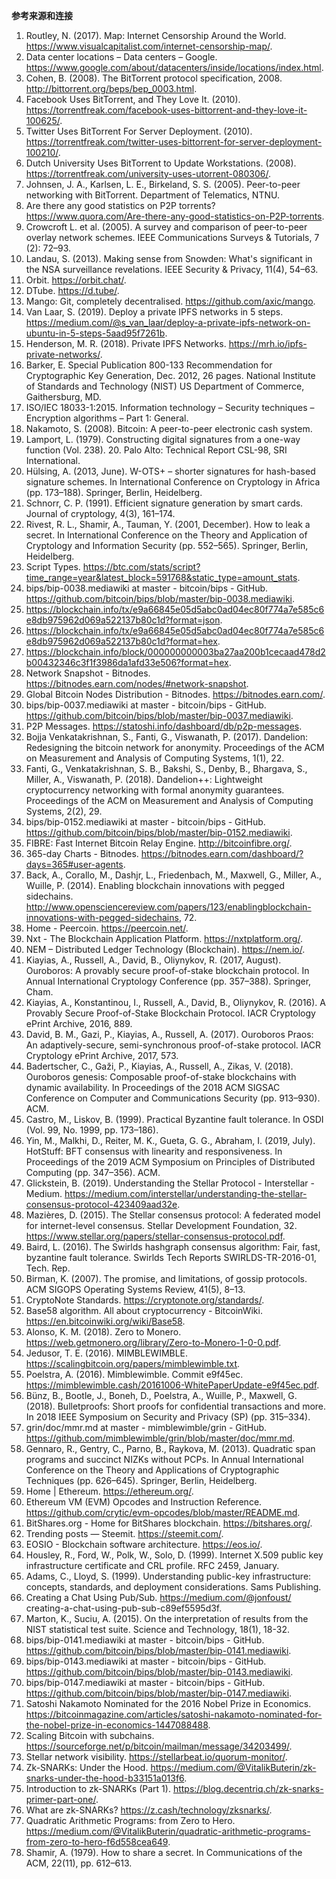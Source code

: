 **参考来源和连接**



1. Routley, N. (2017). Map: Internet Censorship Around the World. https://www.visualcapitalist.com/internet-censorship-map/.
2. Data center locations – Data centers – Google. https://www.google.com/about/datacenters/inside/locations/index.html.
3. Cohen, B. (2008). The BitTorrent protocol specification, 2008. http://bittorrent.org/beps/bep_0003.html.
4. Facebook Uses BitTorrent, and They Love It. (2010). https://torrentfreak.com/facebook-uses-bittorrent-and-they-love-it-100625/.
5. Twitter Uses BitTorrent For Server Deployment. (2010). https://torrentfreak.com/twitter-uses-bittorrent-for-server-deployment-100210/.
6. Dutch University Uses BitTorrent to Update Workstations. (2008). https://torrentfreak.com/university-uses-utorrent-080306/.
7. Johnsen, J. A., Karlsen, L. E., Birkeland, S. S. (2005). Peer-to-peer networking with BitTorrent. Department of Telematics, NTNU.
8. Are there any good statistics on P2P torrents? https://www.quora.com/Are-there-any-good-statistics-on-P2P-torrents.
9. Crowcroft L. et al. (2005). A survey and comparison of peer-to-peer overlay network schemes. IEEE Communications Surveys & Tutorials, 7 (2): 72–93.
10. Landau, S. (2013). Making sense from Snowden: What's significant in the NSA surveillance revelations. IEEE Security & Privacy, 11(4), 54–63.
11. Orbit. https://orbit.chat/.
12. DTube. https://d.tube/.
13. Mango: Git, completely decentralised. https://github.com/axic/mango.
14. Van Laar, S. (2019). Deploy a private IPFS networks in 5 steps. https://medium.com/@s_van_laar/deploy-a-private-ipfs-network-on-ubuntu-in-5-steps-5aad95f7261b.
15. Henderson, M. R. (2018). Private IPFS Networks. https://mrh.io/ipfs-private-networks/.
16. Barker, E. Special Publication 800-133 Recommendation for Cryptographic Key Generation, Dec. 2012, 26 pages. National Institute of Standards and Technology (NIST) US Department of Commerce, Gaithersburg, MD.
17. ISO/IEC 18033-1:2015. Information technology – Security techniques – Encryption algorithms – Part 1: General.
18. Nakamoto, S. (2008). Bitcoin: A peer-to-peer electronic cash system.
19. Lamport, L. (1979). Constructing digital signatures from a one-way function (Vol. 238). 20. Palo Alto: Technical Report CSL-98, SRI International.
20. Hülsing, A. (2013, June). W-OTS+ – shorter signatures for hash-based signature schemes. In International Conference on Cryptology in Africa (pp. 173–188). Springer, Berlin, Heidelberg.
21. Schnorr, C. P. (1991). Efficient signature generation by smart cards. Journal of cryptology, 4(3), 161–174.
22. Rivest, R. L., Shamir, A., Tauman, Y. (2001, December). How to leak a secret. In International Conference on the Theory and Application of Cryptology and Information Security (pp. 552–565). Springer, Berlin, Heidelberg.
23. Script Types. https://btc.com/stats/script?time_range=year&latest_block=591768&static_type=amount_stats.
24. bips/bip-0038.mediawiki at master - bitcoin/bips - GitHub. https://github.com/bitcoin/bips/blob/master/bip-0038.mediawiki.
25. https://blockchain.info/tx/e9a66845e05d5abc0ad04ec80f774a7e585c6e8db975962d069a522137b80c1d?format=json.
26. https://blockchain.info/tx/e9a66845e05d5abc0ad04ec80f774a7e585c6e8db975962d069a522137b80c1d?format=hex.
27. https://blockchain.info/block/000000000003ba27aa200b1cecaad478d2b00432346c3f1f3986da1afd33e506?format=hex.
28. Network Snapshot - Bitnodes. https://bitnodes.earn.com/nodes/#network-snapshot.
29. Global Bitcoin Nodes Distribution - Bitnodes. https://bitnodes.earn.com/.
30. bips/bip-0037.mediawiki at master - bitcoin/bips - GitHub. https://github.com/bitcoin/bips/blob/master/bip-0037.mediawiki.
31. P2P Messages. https://statoshi.info/dashboard/db/p2p-messages.
32. Bojja Venkatakrishnan, S., Fanti, G., Viswanath, P. (2017). Dandelion: Redesigning the bitcoin network for anonymity. Proceedings of the ACM on Measurement and Analysis of Computing Systems, 1(1), 22.
33. Fanti, G., Venkatakrishnan, S. B., Bakshi, S., Denby, B., Bhargava, S., Miller, A., Viswanath, P. (2018). Dandelion++: Lightweight cryptocurrency networking with formal anonymity guarantees. Proceedings of the ACM on Measurement and Analysis of Computing Systems, 2(2), 29.
34. bips/bip-0152.mediawiki at master - bitcoin/bips - GitHub. https://github.com/bitcoin/bips/blob/master/bip-0152.mediawiki.
35. FIBRE: Fast Internet Bitcoin Relay Engine. http://bitcoinfibre.org/.
36. 365-day Charts - Bitnodes. https://bitnodes.earn.com/dashboard/?days=365#user-agents.
37. Back, A., Corallo, M., Dashjr, L., Friedenbach, M., Maxwell, G., Miller, A., Wuille, P. (2014). Enabling blockchain innovations with pegged sidechains. http://www.opensciencereview.com/papers/123/enablingblockchain-innovations-with-pegged-sidechains, 72.
38. Home - Peercoin. https://peercoin.net/.
39. Nxt - The Blockchain Application Platform. https://nxtplatform.org/.
40. NEM – Distributed Ledger Technology (Blockchain). https://nem.io/.
41. Kiayias, A., Russell, A., David, B., Oliynykov, R. (2017, August). Ouroboros: A provably secure proof-of-stake blockchain protocol. In Annual International Cryptology Conference (pp. 357–388). Springer, Cham.
42. Kiayias, A., Konstantinou, I., Russell, A., David, B., Oliynykov, R. (2016). A Provably Secure Proof-of-Stake Blockchain Protocol. IACR Cryptology ePrint Archive, 2016, 889.
43. David, B. M., Gazi, P., Kiayias, A., Russell, A. (2017). Ouroboros Praos: An adaptively-secure, semi-synchronous proof-of-stake protocol. IACR Cryptology ePrint Archive, 2017, 573.
44. Badertscher, C., Gaži, P., Kiayias, A., Russell, A., Zikas, V. (2018). Ouroboros genesis: Composable proof-of-stake blockchains with dynamic availability. In Proceedings of the 2018 ACM SIGSAC Conference on Computer and Communications Security (pp. 913–930). ACM.
45. Castro, M., Liskov, B. (1999). Practical Byzantine fault tolerance. In OSDI (Vol. 99, No. 1999, pp. 173–186).
46. Yin, M., Malkhi, D., Reiter, M. K., Gueta, G. G., Abraham, I. (2019, July). HotStuff: BFT consensus with linearity and responsiveness. In Proceedings of the 2019 ACM Symposium on Principles of Distributed Computing (pp. 347–356). ACM.
47. Glickstein, B. (2019). Understanding the Stellar Protocol - Interstellar - Medium. https://medium.com/interstellar/understanding-the-stellar-consensus-protocol-423409aad32e.
48. Mazières, D. (2015). The Stellar consensus protocol: A federated model for internet-level consensus. Stellar Development Foundation, 32. https://www.stellar.org/papers/stellar-consensus-protocol.pdf.
49. Baird, L. (2016). The Swirlds hashgraph consensus algorithm: Fair, fast, byzantine fault tolerance. Swirlds Tech Reports SWIRLDS-TR-2016-01, Tech. Rep.
50. Birman, K. (2007). The promise, and limitations, of gossip protocols. ACM SIGOPS Operating Systems Review, 41(5), 8–13.
51. CryptoNote Standards. https://cryptonote.org/standards/.
52. Base58 algorithm. All about cryptocurrency - BitcoinWiki. https://en.bitcoinwiki.org/wiki/Base58.
53. Alonso, K. M. (2018). Zero to Monero. https://web.getmonero.org/library/Zero-to-Monero-1-0-0.pdf.
54. Jedusor, T. E. (2016). MIMBLEWIMBLE. https://scalingbitcoin.org/papers/mimblewimble.txt.
55. Poelstra, A. (2016). Mimblewimble. Commit e9f45ec. https://mimblewimble.cash/20161006-WhitePaperUpdate-e9f45ec.pdf.
56. Bünz, B., Bootle, J., Boneh, D., Poelstra, A., Wuille, P., Maxwell, G. (2018). Bulletproofs: Short proofs for confidential transactions and more. In 2018 IEEE Symposium on Security and Privacy (SP) (pp. 315–334).
57. grin/doc/mmr.md at master - mimblewimble/grin - GitHub. https://github.com/mimblewimble/grin/blob/master/doc/mmr.md.
58. Gennaro, R., Gentry, C., Parno, B., Raykova, M. (2013). Quadratic span programs and succinct NIZKs without PCPs. In Annual International Conference on the Theory and Applications of Cryptographic Techniques (pp. 626–645). Springer, Berlin, Heidelberg.
59. Home | Ethereum. https://ethereum.org/.
60. Ethereum VM (EVM) Opcodes and Instruction Reference. https://github.com/crytic/evm-opcodes/blob/master/README.md.
61. BitShares.org - Home for BitShares blockchain. https://bitshares.org/.
62. Trending posts — Steemit. https://steemit.com/.
63. EOSIO - Blockchain software architecture. https://eos.io/.
64. Housley, R., Ford, W., Polk, W., Solo, D. (1999). Internet X.509 public key infrastructure certificate and CRL profile. RFC 2459, January.
65. Adams, C., Lloyd, S. (1999). Understanding public-key infrastructure: concepts, standards, and deployment considerations. Sams Publishing.
66. Creating a Chat Using Pub/Sub. https://medium.com/@jonfoust/ creating-a-chat-using-pub-sub-c89ef5595d3f.
67. Marton, K., Suciu, A. (2015). On the interpretation of results from the NIST statistical test suite. Science and Technology, 18(1), 18-32.
68. bips/bip-0141.mediawiki at master - bitcoin/bips - GitHub. https://github.com/bitcoin/bips/blob/master/bip-0141.mediawiki.
69. bips/bip-0143.mediawiki at master - bitcoin/bips - GitHub. https://github.com/bitcoin/bips/blob/master/bip-0143.mediawiki.
70. bips/bip-0147.mediawiki at master - bitcoin/bips - GitHub. https://github.com/bitcoin/bips/blob/master/bip-0147.mediawiki.
71. Satoshi Nakamoto Nominated for the 2016 Nobel Prize in Economics. https://bitcoinmagazine.com/articles/satoshi-nakamoto-nominated-for-the-nobel-prize-in-economics-1447088488.
72. Scaling Bitcoin with subchains. https://sourceforge.net/p/bitcoin/mailman/message/34203499/.
73. Stellar network visibility. https://stellarbeat.io/quorum-monitor/.
74. Zk-SNARKs: Under the Hood. https://medium.com/@VitalikButerin/zk-snarks-under-the-hood-b33151a013f6.
75. Introduction to zk-SNARKs (Part 1). https://blog.decentriq.ch/zk-snarks-primer-part-one/.
76. What are zk-SNARKs? https://z.cash/technology/zksnarks/.
77. Quadratic Arithmetic Programs: from Zero to Hero. https://medium.com/@VitalikButerin/quadratic-arithmetic-programs-from-zero-to-hero-f6d558cea649.
78. Shamir, A. (1979). How to share a secret. In Communications of the ACM, 22(11), pp. 612–613.


